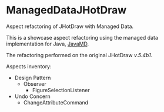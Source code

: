 # ManagedDataJHotDraw
Aspect refactoring of JHotDraw with Managed Data.

This is a showcase aspect refactoring using the managed data implementation for Java, [JavaMD](https://github.com/TheolZacharopoulos/JavaMD).

The refactoring performed on the original JHotDraw *v.5.4b1*.

Aspects inventory:
- Design Pattern
  - Observer
    - FigureSelectionListener
- Undo Concern
  - ChangeAttributeCommand

